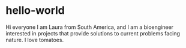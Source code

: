 # hello-world

Hi everyone
I am Laura from South America, and I am a bioengineer interested in projects that provide solutions to current problems facing nature.
I love tomatoes. 
